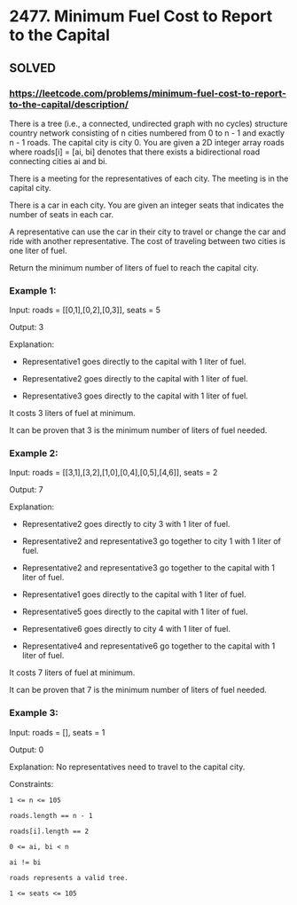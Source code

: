 # 2477. Minimum Fuel Cost to Report to the Capital

## SOLVED
### https://leetcode.com/problems/minimum-fuel-cost-to-report-to-the-capital/description/
There is a tree (i.e., a connected, undirected graph with no cycles) structure country network consisting of n cities numbered from 0 to n - 1 and exactly n - 1 roads. The capital city is city 0. You are given a 2D integer array roads where roads[i] = [ai, bi] denotes that there exists a bidirectional road connecting cities ai and bi.



There is a meeting for the representatives of each city. The meeting is in the capital city.



There is a car in each city. You are given an integer seats that indicates the number of seats in each car.



A representative can use the car in their city to travel or change the car and ride with another representative. The cost of traveling between two cities is one liter of fuel.



Return the minimum number of liters of fuel to reach the capital city.





### Example 1:





Input: roads = [[0,1],[0,2],[0,3]], seats = 5


Output: 3



Explanation: 

- Representative1 goes directly to the capital with 1 liter of fuel.

- Representative2 goes directly to the capital with 1 liter of fuel.

- Representative3 goes directly to the capital with 1 liter of fuel.

It costs 3 liters of fuel at minimum. 

It can be proven that 3 is the minimum number of liters of fuel needed.





### Example 2:





Input: roads = [[3,1],[3,2],[1,0],[0,4],[0,5],[4,6]], seats = 2


Output: 7



Explanation: 

- Representative2 goes directly to city 3 with 1 liter of fuel.

- Representative2 and representative3 go together to city 1 with 1 liter of fuel.

- Representative2 and representative3 go together to the capital with 1 liter of fuel.

- Representative1 goes directly to the capital with 1 liter of fuel.

- Representative5 goes directly to the capital with 1 liter of fuel.

- Representative6 goes directly to city 4 with 1 liter of fuel.

- Representative4 and representative6 go together to the capital with 1 liter of fuel.

It costs 7 liters of fuel at minimum. 

It can be proven that 7 is the minimum number of liters of fuel needed.





### Example 3:





Input: roads = [], seats = 1


Output: 0



Explanation: No representatives need to travel to the capital city.







Constraints:





	1 <= n <= 105

	roads.length == n - 1

	roads[i].length == 2

	0 <= ai, bi < n

	ai != bi

	roads represents a valid tree.

	1 <= seats <= 105



